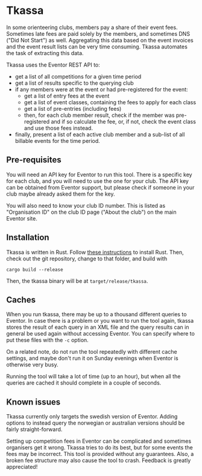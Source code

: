 # Tkassa

In some orienteering clubs, members pay a share of their event fees. Sometimes late fees are paid solely by the members, and sometimes DNS ("Did Not Start") as well. Aggregating this data based on the event invoices and the event result lists can be very time consuming. Tkassa automates the task of extracting this data.

Tkassa uses the Eventor REST API to:

- get a list of all competitions for a given time period
- get a list of results specific to the querying club
- if any members were at the event or had pre-registered for the event:
    - get a list of entry fees at the event
    - get a list of event classes, containing the fees to apply for each class
    - get a list of pre-entries (including fees)
    - then, for each club member result, check if the member was pre-registered and if so calculate the fee, or, if not, check the event class and use those fees instead.
- finally, present a list of each active club member and a sub-list of all billable events for the time period.

## Pre-requisites

You will need an API key for Eventor to run this tool. There is a specific key for each club, and you will need to use the one for your club. The API key can be obtained from Eventor support, but please check if someone in your club maybe already asked them for the key.

You will also need to know your club ID number. This is listed as "Organisation ID" on the club ID page ("About the club") on the main Eventor site.

## Installation

Tkassa is written in Rust. Follow [these instructions](https://www.rust-lang.org/tools/install) to install Rust. Then, check out the git repository, change to that folder, and build with

    cargo build --release

Then, the tkassa binary will be at `target/release/tkassa`.

## Caches

When you run tkassa, there may be up to a thousand different queries to Eventor. In case there is a problem or you want to run the tool again, tkassa stores the result of each query in an XML file and the query results can in general be used again without accessing Eventor. You can specify where to put these files with the `-c` option.

On a related note, do not run the tool repeatedly with different cache settings, and maybe don't run it on Sunday evenings when Eventor is otherwise very busy.

Running the tool will take a lot of time (up to an hour), but when all the queries are cached it should complete in a couple of seconds.

## Known issues

Tkassa currently only targets the swedish version of Eventor. Adding options to instead query the norwegian or australian versions should be fairly straight-forward.

Setting up competition fees in Eventor can be complicated and sometimes organisers get it wrong. Tkassa tries to do its best, but for some events the fees may be incorrect. This tool is provided without any guarantees. Also, a broken fee structure may also cause the tool to crash. Feedback is greatly appreciated!
